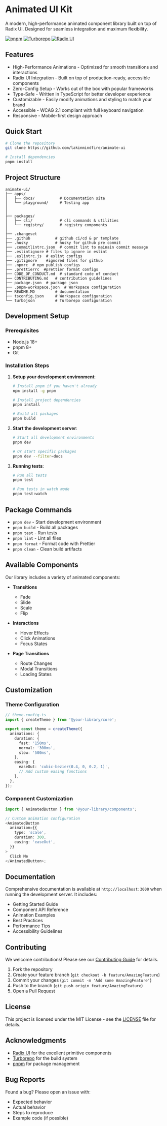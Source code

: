 # Animated UI Kit

A modern, high-performance animated component library built on top of Radix UI. Designed for seamless integration and maximum flexibility.

[![pnpm](https://img.shields.io/badge/maintained%20with-pnpm-cc00ff.svg)](https://pnpm.io/)
[![Turborepo](https://img.shields.io/badge/built%20with-Turborepo-cc00ff.svg)](https://turborepo.org/)
[![Radix UI](https://img.shields.io/badge/powered%20by-Radix%20UI-blue.svg)](https://www.radix-ui.com/)

## Features

- High-Performance Animations - Optimized for smooth transitions and interactions
- Radix UI Integration - Built on top of production-ready, accessible components
- Zero-Config Setup - Works out of the box with popular frameworks
- Type-Safe - Written in TypeScript for better developer experience
- Customizable - Easily modify animations and styling to match your brand
- Accessible - WCAG 2.1 compliant with full keyboard navigation
- Responsive - Mobile-first design approach

## Quick Start

```bash
# Clone the repository
git clone https://github.com/lakinmindfire/animate-ui

# Install dependencies
pnpm install


```

## Project Structure

```
animate-ui/
├── apps/
│   ├── docs/           # Documentation site
│   └── playground/     # Testing app
│
│
├── packages/
│   ├── cli/            # cli commands & utilities
│   └── registry/       # registry components
│
├── .changeset
├── .github           # github ci/cd & pr template
├── .husky            # husky for github pre commit
├── .commitlintrc.json  # commit lint to mainain commit message
├── .eslintignore # files tp ignore in eslint
├── .eslintrc.js  # eslint configs
├── .gitignore    #ignored files for github
├── .npmrc  # npm publish configs
├── .prettierrc  #prettier format configs
├── CODE_OF_CONDUCT.md  # standard code of conduct
├── CONTRIBUTING.md   # contribution guidelines
├── package.json  # package json
├── .pnpm-workspace.json  # Workspace configuration
├── README.MD         # documentation
├── tsconfig.json     # Workspace configuration
└── turbojson         # Turborepo configuration
```

## Development Setup

### Prerequisites

- Node.js 18+
- pnpm 8+
- Git

### Installation Steps

1. **Setup your development environment**:

   ```bash
   # Install pnpm if you haven't already
   npm install -g pnpm

   # Install project dependencies
   pnpm install

   # Build all packages
   pnpm build
   ```

2. **Start the development server**:

   ```bash
   # Start all development environments
   pnpm dev

   # Or start specific packages
   pnpm dev --filter=docs
   ```

3. **Running tests**:

   ```bash
   # Run all tests
   pnpm test

   # Run tests in watch mode
   pnpm test:watch
   ```

## Package Commands

- `pnpm dev` - Start development environment
- `pnpm build` - Build all packages
- `pnpm test` - Run tests
- `pnpm lint` - Lint all files
- `pnpm format` - Format code with Prettier
- `pnpm clean` - Clean build artifacts

## Available Components

Our library includes a variety of animated components:

- **Transitions**

  - Fade
  - Slide
  - Scale
  - Flip

- **Interactions**

  - Hover Effects
  - Click Animations
  - Focus States

- **Page Transitions**
  - Route Changes
  - Modal Transitions
  - Loading States

## Customization

### Theme Configuration

```typescript
// theme.config.ts
import { createTheme } from '@your-library/core';

export const theme = createTheme({
  animations: {
    duration: {
      fast: '150ms',
      normal: '300ms',
      slow: '500ms',
    },
    easing: {
      easeOut: 'cubic-bezier(0.4, 0, 0.2, 1)',
      // Add custom easing functions
    },
  },
});
```

### Component Customization

```typescript
import { AnimatedButton } from '@your-library/components';

// Custom animation configuration
<AnimatedButton
  animation={{
    type: 'scale',
    duration: 300,
    easing: 'easeOut',
  }}
>
  Click Me
</AnimatedButton>;
```

## Documentation

Comprehensive documentation is available at `http://localhost:3000` when running the development server. It includes:

- Getting Started Guide
- Component API Reference
- Animation Examples
- Best Practices
- Performance Tips
- Accessibility Guidelines

## Contributing

We welcome contributions! Please see our [Contributing Guide](CONTRIBUTING.md) for details.

1. Fork the repository
2. Create your feature branch (`git checkout -b feature/AmazingFeature`)
3. Commit your changes (`git commit -m 'Add some AmazingFeature'`)
4. Push to the branch (`git push origin feature/AmazingFeature`)
5. Open a Pull Request

## License

This project is licensed under the MIT License - see the [LICENSE](LICENSE) file for details.

## Acknowledgments

- [Radix UI](https://www.radix-ui.com/) for the excellent primitive components
- [Turborepo](https://turborepo.org/) for the build system
- [pnpm](https://pnpm.io/) for package management

## Bug Reports

Found a bug? Please open an issue with:

- Expected behavior
- Actual behavior
- Steps to reproduce
- Example code (if possible)
